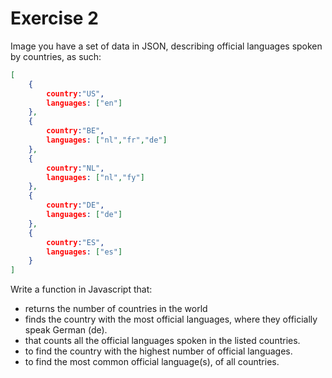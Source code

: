 # Exercise 2
Image you have a set of data in JSON, describing official languages spoken by countries, as
such:
```json
[
    {
        country:"US",
        languages: ["en"]
    },
    {
        country:"BE",
        languages: ["nl","fr","de"]
    },
    {
        country:"NL",
        languages: ["nl","fy"]
    },
    {
        country:"DE",
        languages: ["de"]
    },
    {
        country:"ES",
        languages: ["es"]
    }
]
```

Write a function in Javascript that:
- returns the number of countries in the world
- finds the country with the most official languages, where they officially speak German (de).
- that counts all the official languages spoken in the listed countries.
- to find the country with the highest number of official languages.
- to find the most common official language(s), of all countries.